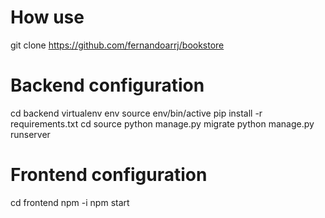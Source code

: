 # How use 

git clone https://github.com/fernandoarrj/bookstore
    
# Backend configuration
cd backend
virtualenv env
source env/bin/active
pip install -r requirements.txt
cd source
python manage.py migrate
python manage.py runserver

# Frontend configuration
cd frontend
npm -i 
npm start
